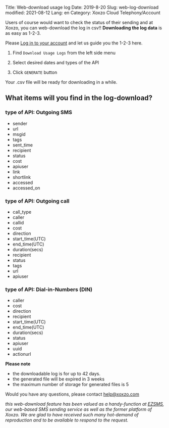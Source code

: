 Title: Web-download usage log
Date: 2019-8-20
Slug: web-log-download
modified: 2021-08-12
Lang: en
Category: Xoxzo Cloud Telephony/Account

Users of course would want to check the status of their sending and at Xoxzo,
you can web-download the log in csv!!
**Downloading the log data** is as easy as 1-2-3.

Please [Log in to your account](https://www.xoxzo.com/en/accounts/login/) and let us guide you the 1-2-3 here.

1. Find `Download Usage Logs` from the left side menu

2. Select desired dates and types of the API

3. Click `GENERATE` button

Your .csv file will be ready for downloading in a while. 


## What items will you find in the log-download?

### type of API: Outgoing SMS
- sender
- url
- msgid
- tags
- sent_time
- recipient
- status
- cost
- apiuser
- link
- shortlink
- accessed
- accessed_on


### type of API: Outgoing call
- call_type
- caller
- callid
- cost
- direction
- start_time(UTC)
- end_time(UTC)
- duration(secs)
- recipient
- status
- tags
- url
- apiuser


### type of API: Dial-in-Numbers (DIN)
- caller
- cost
- direction
- recipient
- start_time(UTC)
- end_time(UTC)
- duration(secs)
- status
- apiuser
- uuid
- actionurl

**Please note**

* the downloadable log is for up to 42 days.
* the generated file will be expired in 3 weeks
* the maximum number of storage for generated files is 5

Would you have any questions, please contact help@xoxzo.com

_this web-download feature has been valued as a handy-function at [EZSMS](https://www.ezsms.biz/en/), our web-based SMS sending service as well as the former platform of Xoxzo. We are glad to have received such many hot-demand of reproduction and to be available to respond to the request._

